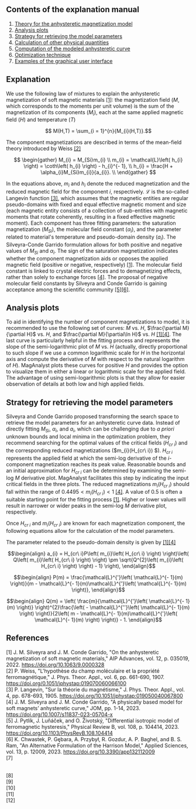 ## Contents of the explanation manual

1. [Theory for the anhysteretic magnetization model](#theory-for-the-anhysteretic-magnetization-model)
2. [Analysis plots](#analysis-plots)
3. [Strategy for retrieving the model parameters](#strategy-for-retrieving-the-model-parameters)
4. [Calculation of other physical quantities](#calculation-of-other-physical-quantities) 
5. [Computation of the modeled anhysteretic curve](#computation-of-the-modeled-anhysteretic-curve)
6. [Optimization technique](#optimization-technique)
7. [Examples of the graphical user interface](#examples-of-the-graphical-user-interface)

## Explanation

We use the following law of mixtures to explain the anhysteretic magnetization of soft magnetic materials [[1]](#1): the magnetization field ($M$, which corresponds to the moments per unit volume) is the sum of the magnetization of its components ($M_{i}$), each at the same applied magnetic field ($H$) and temperature ($T$)

$$ M(H,T) = \sum_{i = 1}^{n}{M_{i}(H,T)}.$$

The component magnetizations are described in terms of the mean-field theory introduced by Weiss [[2]](#2)

$$
\begin{gather}
M_{i} = M_{Si}m_{i} \\
m_{i} = \mathcal{L}\left( h_{i} \right) = \coth\left( h_{i} \right) - h_{i}^{- 1}, \\
h_{i} = \frac{H + \alpha_{i}M_{Si}m_{i}}{a_{i}}. \\
\end{gather}
$$

In the equations above, $m_{i}$ and $h_{i}$ denote the reduced magnetization and the reduced magnetic field for the component $i$, respectively. $\mathcal{L}$ is the so-called Langevin function [[3]](#3), which assumes that the magnetic entities are regular pseudo-domains with
fixed and equal effective magnetic moment and size (each magnetic entity consists of a collection of sub-entities with magnetic moments that rotate coherently, resulting in a fixed effective magnetic moment). Each component has three fitting parameters: the saturation magnetization
($M_{Si}$), the molecular field constant ($\alpha_{i}$), and the parameter related to material's temperature and pseudo-domain density ($a_{i}$). The Silveyra-Conde Garrido formulation allows for both positive and negative values of $M_{Si}$ and $\alpha_{i}$. The sign of the saturation magnetization indicates whether the component magnetization aids or opposes the applied magnetic field (positive or negative, respectively) [[1]](#1). The molecular field constant is
linked to crystal electric forces and to demagnetizing effects, rather than solely to exchange forces [[4]](#4). The proposal of negative molecular field constants by Silveyra and Conde Garrido is gaining acceptance among the scientific community [[5]](#5)[[6]](#6).

## Analysis plots

To aid in identifying the number of component magnetizations to model, it is recommended to use the following set of curves: $M$ vs. $H$, $\frac{\partial M}{\partial H}$ vs. $H$, and $\frac{\partial M}{\partial\ln H}$ vs. $H$ [[1]](#1)[[4]](#4). The last curve is particularly helpful in the fitting process and represents the slope of the semi-logarithmic plot of $M$ vs. $H$ (actually, directly proportional to such slope if we use a common logarithmic scale for $H$ in the horizontal axis and compute the derivative of $M$ with respect to the natural logarithm of $H$). MagAnalyst plots these curves for positive $H$ and provides the option to visualize them in either a linear or logarithmic scale for the applied field. The advantage of using semi-logarithmic plots is that they allow for easier observation of details at both low and high applied fields.

## Strategy for retrieving the model parameters

Silveyra and Conde Garrido proposed transforming the search space to retrieve the model parameters for an anhysteretic curve data. Instead of directly fitting $M_{Si}$, $\alpha_{i}$, and $a_{i}$, which can be challenging due to *a priori* unknown bounds and local minima in the optimization problem, they recommend searching for the optimal values of the critical fields ($H_{cr\ i}$) and the corresponding reduced magnetizations ($m_{i}(H_{cr\ i}) $). $H_{cr\ i}$ represents the applied field at which the semi-log derivative of the $i$-component magnetization reaches its peak value. Reasonable bounds and an initial approximation for $H_{cr\ i}$ can be determined by examining the semi-log $M$ derivative plot. MagAnalyst facilitates this step by indicating the input critical fields in the three plots. The reduced magnetizations $m_{i}(H_{cr\ i})$ should fall within the range of $0.4495 < m_{i}(H_{cr\ i}) < 1$ [[4]](#4). A value of $0.5$ is often a suitable starting point for the fitting process [[1]](#1). Higher or lower values will result in narrower or wider peaks in the semi-log $M$ derivative plot, respectively.

Once $H_{cr\ i}$ and $m_{i}(H_{cr\ i})$ are known for each magnetization component, the following equations allow for the calculation of the model parameters.

The parameter related to the pseudo-domain density is given by [[1]](#1)[[4]](#4)

$$\begin{align}
a_{i} = H_{cr\ i}P\left( m_{i}\left( H_{cr\ i} \right) \right)\left( Q\left( m_{i}\left( H_{cr\ i} \right) \right) \pm \sqrt{Q^{2}\left( m_{i}\left( H_{cr\ i} \right) \right) - 1} \right),
\end{align}$$

$$\begin{align}
P(m) = \frac{\mathcal{L}^{'}\left( \mathcal{L}^{- 1}(m) \right)}{m - \mathcal{L}^{- 1}(m)\mathcal{L}^{'}\left( \mathcal{L}^{- 1}(m) \right)},
\end{align}$$

$$\begin{align}
Q(m) = \left( \frac{m}{\mathcal{L}^{'}\left( \mathcal{L}^{- 1}(m) \right)} \right)^{2}\frac{\left( - \mathcal{L}^{''}\left( \mathcal{L}^{- 1}(m) \right) \right)}{2\left( m - \mathcal{L}^{- 1}(m)\mathcal{L}^{'}\left( \mathcal{L}^{- 1}(m) \right) \right)} - 1.
\end{align}$$

## References
<a id="1">[1]</a> 
J. M. Silveyra and J. M. Conde Garrido, "On the anhysteretic magnetization of soft magnetic materials," AIP Advances, vol. 12, p. 035019, 2022. https://doi.org/10.1063/9.0000328
<br>
<a id="2">[2]</a>
P. Weiss, "L'hypothèse du champ moléculaire et la propriété ferromagnétique," J. Phys. Theor. Appl., vol. 6, pp. 661-690, 1907. https://doi.org/0.1051/jphystap:019070060066100
<br>
<a id="3">[3]</a>
P. Langevin, "Sur la théorie du magnétisme," J. Phys. Theor. Appl., vol. 4, pp. 678-693, 1905. https://doi.org/10.1051/jphystap:019050040067800
<br>
<a id="4">[4]</a>
J. M. Silveyra and J. M. Conde Garrido, "A physically based model for soft magnets’ anhysteretic curve," JOM, pp. 1-14, 2023. https://doi.org/10.1007/s11837-023-05704-x
<br>
<a id="5">[5]</a>
J. Pytlík, J. Luňáček, and O. Životský, "Differential isotropic model of ferromagnetic hysteresis," Physical Review B, vol. 108, p. 104414, 2023. https://doi.org/10.1103/PhysRevB.108.104414
<br>
<a id="6">[6]</a>
K. Chwastek, P. Gębara, A. Przybył, R. Gozdur, A. P. Baghel, and B. S. Ram, "An Alternative Formulation of the Harrison Model," Applied Sciences, vol. 13, p. 12009, 2023. https://doi.org/10.3390/app132112009
<br>
<a id="7">[7]</a>

<br>
<a id="8">[8]</a>

<br>
<a id="9">[9]</a>

<br>
<a id="10">[10]</a>

<br>
<a id="11">[11]</a>

<br>
<a id="12">[12]</a>








